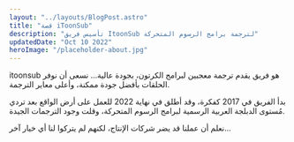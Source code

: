 ```yaml
---
layout: "../layouts/BlogPost.astro"
title: "قصة iToonSub"
description: "تأسيس فريق ItoonSub لترجمة برامج الرسوم المتحركة"
updatedDate: "Oct 10 2022"
heroImage: "/placeholder-about.jpg"
---
```


itoonsub هو فريق يقدم ترجمة معجبين لبرامج الكرتون، بجودة عالية... نسعى أن نوفر الحلقات بأفضل جودة ممكنة، وأعلى معاير الترجمة.

بدأ الفريق في 2017 كفكرة، وقد أطلق في نهاية 2022 للعمل على أرض الواقع بعد تردي مُستوى الدبلجة العربية الرسمية لبرامج الرسوم المتحركة، وقلت وجود الترجمات الجيدة.

نعلم أن عملنا قد يضر شركات الإنتاج، لكنهم لم يتركوا لنا أي خيار آخر...
